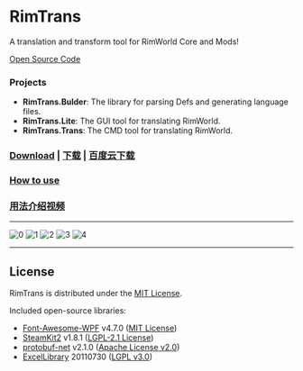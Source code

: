 # RimTrans

A translation and transform tool for RimWorld Core and Mods!

[Open Source Code](https://github.com/duduluu/RimTrans)

### Projects

- **RimTrans.Bulder**: The library for parsing Defs and generating language files.
- **RimTrans.Lite**: The GUI tool for translating RimWorld.
- **RimTrans.Trans**: The CMD tool for translating RimWorld.

### [Download](https://github.com/duduluu/RimTrans/releases) | [下载](https://github.com/duduluu/RimTrans/releases) | [百度云下载](http://pan.baidu.com/s/1gfA4oQB)

### [How to use](https://github.com/duduluu/RimTrans/wiki)

### [用法介绍视频](http://www.bilibili.com/video/av8997818/)

---

![0](https://cloud.githubusercontent.com/assets/10762097/23590412/7425b48e-021a-11e7-8702-67e3d35509fd.PNG)
![1](https://cloud.githubusercontent.com/assets/10762097/23590410/7423a9aa-021a-11e7-916d-0d6c545ec53f.PNG)
![2](https://cloud.githubusercontent.com/assets/10762097/23590411/74259d1e-021a-11e7-8cb7-8a8cff89174f.PNG)
![3](https://cloud.githubusercontent.com/assets/10762097/23590413/742704ba-021a-11e7-839e-a8230abe35a9.PNG)
![4](https://cloud.githubusercontent.com/assets/10762097/23590414/74271054-021a-11e7-9a5a-f617c4aac7a5.PNG)

---

## License

RimTrans is distributed under the [MIT License](https://opensource.org/licenses/MIT).

Included open-source libraries:

- [Font-Awesome-WPF](https://github.com/charri/Font-Awesome-WPF) v4.7.0 ([MIT License](https://opensource.org/licenses/MIT))
- [SteamKit2](https://github.com/SteamRE/SteamKit) v1.8.1 ([LGPL-2.1 License](http://www.tldrlegal.com/license/gnu-lesser-general-public-license-v2.1-%28lgpl-2.1%29))
- [protobuf-net](http://code.google.com/p/protobuf-net/) v2.1.0 ([Apache License v2.0](https://raw.githubusercontent.com/mgravell/protobuf-net/master/Licence.txt))
- [ExcelLibrary](https://code.google.com/archive/p/excellibrary/) 20110730 ([LGPL v3.0](http://www.gnu.org/licenses/lgpl.html))


